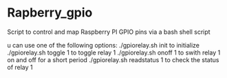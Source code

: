 # Rapberry_gpio
Script to control and map Raspberry PI GPIO pins via a bash shell script

u can use one of the following options:
./gpiorelay.sh init to initialize
./gpiorelay.sh toggle 1 to toggle relay 1
./gpiorelay.sh onoff 1 to swith relay 1 on and off for a short period
./gpiorelay.sh readstatus 1 to check the status of relay 1

